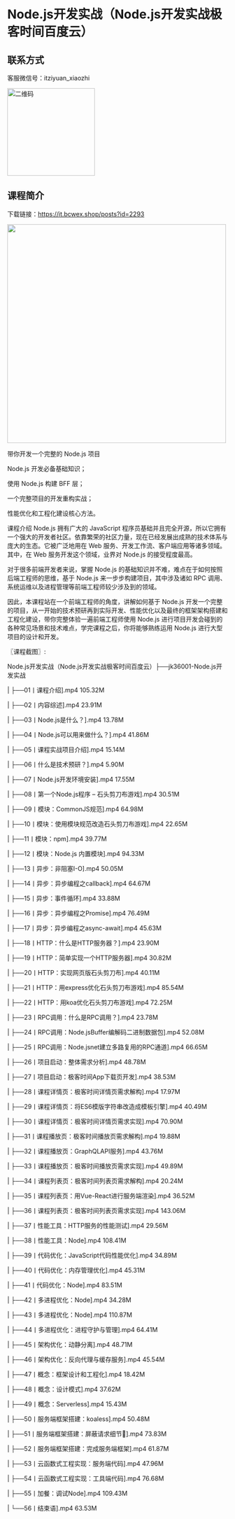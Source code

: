 # Node.js开发实战（Node.js开发实战极客时间百度云）

## 联系方式

客服微信号：itziyuan_xiaozhi

<img src="https://ziyuanyun.oss-cn-guangzhou.aliyuncs.com/common/20240614073449/666b82192834a.jpg" width="200" height="200" alt="二维码">

## 课程简介

下载链接：https://it.bcwex.shop/posts?id=2293

<img src="https://ziyuanyun.oss-cn-guangzhou.aliyuncs.com/yun/20240515183807/6644908f11b49.jpg" width="500" alt="">

  带你开发一个完整的 Node.js 项目

 Node.js 开发必备基础知识；

 使用 Node.js 构建 BFF 层；

 一个完整项目的开发重构实战；

 性能优化和工程化建设核心方法。

 课程介绍   Node.js 拥有广大的 JavaScript 程序员基础并且完全开源，所以它拥有一个强大的开发者社区。依靠繁荣的社区力量，现在已经发展出成熟的技术体系与庞大的生态。它被广泛地用在 Web 服务、开发工作流、客户端应用等诸多领域。其中，在 Web 服务开发这个领域，业界对 Node.js 的接受程度最高。

 对于很多前端开发者来说，掌握 Node.js 的基础知识并不难，难点在于如何按照后端工程师的思维，基于 Node.js 来一步步构建项目，其中涉及诸如 RPC 调用、系统运维以及进程管理等前端工程师较少涉及到的领域。

 因此，本课程站在一个前端工程师的角度，讲解如何基于 Node.js 开发一个完整的项目，从一开始的技术预研再到实际开发、性能优化以及最终的框架架构搭建和工程化建设，带你完整体验一遍前端工程师使用 Node.js 进行项目开发会碰到的各种常见场景和技术难点，学完课程之后，你将能够熟练运用 Node.js 进行大型项目的设计和开发。

 〖课程截图〗:

  

 

 Node.js开发实战（Node.js开发实战极客时间百度云）├──jk36001-Node.js开发实战

 | ├──01丨课程介绍].mp4 105.32M

 | ├──02丨内容综述].mp4 23.91M

 | ├──03丨Node.js是什么？].mp4 13.78M

 | ├──04丨Node.js可以用来做什么？].mp4 41.86M

 | ├──05丨课程实战项目介绍].mp4 15.14M

 | ├──06丨什么是技术预研？].mp4 5.90M

 | ├──07丨Node.js开发环境安装].mp4 17.55M

 | ├──08丨第一个Node.js程序 – 石头剪刀布游戏].mp4 30.51M

 | ├──09丨模块：CommonJS规范].mp4 64.98M

 | ├──10丨模块：使用模块规范改造石头剪刀布游戏].mp4 22.65M

 | ├──11丨模块：npm].mp4 39.77M

 | ├──12丨模块：Node.js 内置模块].mp4 94.33M

 | ├──13丨异步：非阻塞I-O].mp4 50.05M

 | ├──14丨异步：异步编程之callback].mp4 64.67M

 | ├──15丨异步：事件循环].mp4 33.88M

 | ├──16丨异步：异步编程之Promise].mp4 76.49M

 | ├──17丨异步：异步编程之async-await].mp4 45.63M

 | ├──18丨HTTP：什么是HTTP服务器？].mp4 23.90M

 | ├──19丨HTTP：简单实现一个HTTP服务器].mp4 30.82M

 | ├──20丨HTTP：实现网页版石头剪刀布].mp4 40.11M

 | ├──21丨HTTP：用express优化石头剪刀布游戏].mp4 85.54M

 | ├──22丨HTTP：用koa优化石头剪刀布游戏].mp4 72.25M

 | ├──23丨RPC调用：什么是RPC调用？].mp4 23.78M

 | ├──24丨RPC调用：Node.jsBuffer编解码二进制数据包].mp4 52.08M

 | ├──25丨RPC调用：Node.jsnet建立多路复用的RPC通道].mp4 66.65M

 | ├──26丨项目启动：整体需求分析].mp4 48.78M

 | ├──27丨项目启动：极客时间App下载页开发].mp4 38.53M

 | ├──28丨课程详情页：极客时间详情页需求解构].mp4 17.97M

 | ├──29丨课程详情页：将ES6模版字符串改造成模板引擎].mp4 40.49M

 | ├──30丨课程详情页：极客时间详情页需求实现].mp4 70.90M

 | ├──31丨课程播放页：极客时间播放页需求解构].mp4 19.88M

 | ├──32丨课程播放页：GraphQLAPI服务].mp4 43.76M

 | ├──33丨课程播放页：极客时间播放页需求实现].mp4 49.89M

 | ├──34丨课程列表页：极客时间列表页需求解构].mp4 20.24M

 | ├──35丨课程列表页：用Vue-React进行服务端渲染].mp4 36.52M

 | ├──36丨课程列表页：极客时间列表页需求实现].mp4 143.06M

 | ├──37丨性能工具：HTTP服务的性能测试].mp4 29.56M

 | ├──38丨性能工具：Node].mp4 108.41M

 | ├──39丨代码优化：JavaScript代码性能优化].mp4 34.89M

 | ├──40丨代码优化：内存管理优化].mp4 45.31M

 | ├──41丨代码优化：Node].mp4 83.51M

 | ├──42丨多进程优化：Node].mp4 34.28M

 | ├──43丨多进程优化：Node].mp4 110.87M

 | ├──44丨多进程优化：进程守护与管理].mp4 64.41M

 | ├──45丨架构优化：动静分离].mp4 48.71M

 | ├──46丨架构优化：反向代理与缓存服务].mp4 45.54M

 | ├──47丨概念：框架设计和工程化].mp4 18.42M

 | ├──48丨概念：设计模式].mp4 37.62M

 | ├──49丨概念：Serverless].mp4 15.43M

 | ├──50丨服务端框架搭建：koaless].mp4 50.48M

 | ├──51丨服务端框架搭建：屏蔽请求细节].mp4 73.83M

 | ├──52丨服务端框架搭建：完成服务端框架].mp4 61.87M

 | ├──53丨云函数式工程实现：服务端代码].mp4 47.96M

 | ├──54丨云函数式工程实现：工具端代码].mp4 76.68M

 | ├──55丨加餐：调试Node].mp4 109.43M

 | └──56丨结束语].mp4 63.53M

  